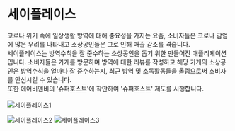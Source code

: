 # 세이플레이스

코로나 위기 속에 일상생활 방역에 대해 중요성을 가지는 요즘, 소비자들은 코로나 감염에 많은 우려를 나타내고 소상공인들은 그로 인해 매출 감소를 겪습니다.<br>
세이플레이스는 방역수칙을 잘 준수하는 소상공인을 돕기 위한 만들어진 애플리케이션입니다. 
소비자들은 가게를 방문하며 방역에 대한 리뷰를 작성하고 해당 가게의 소상공인은 방역수칙을 얼마나 잘 준수하는지, 최근 방역 및 소독활동들을 올림으로써 소비자를 안심시킬 수 있습니다.  <br>
또한 에어비앤비의 '슈퍼호스트'에 착안하여 '슈퍼호스트' 제도를 시행합니다. <br><br>
![세이플레이스1](https://user-images.githubusercontent.com/41456311/87877866-c407e180-ca1b-11ea-972e-63d50bdf7a83.PNG)

![세이플레이스2](https://user-images.githubusercontent.com/41456311/87878040-c28ae900-ca1c-11ea-9a09-0c93db0ea4c8.PNG)
![세이플레이스3](https://user-images.githubusercontent.com/41456311/87878043-c880ca00-ca1c-11ea-89a4-0f284bae10ad.PNG)

